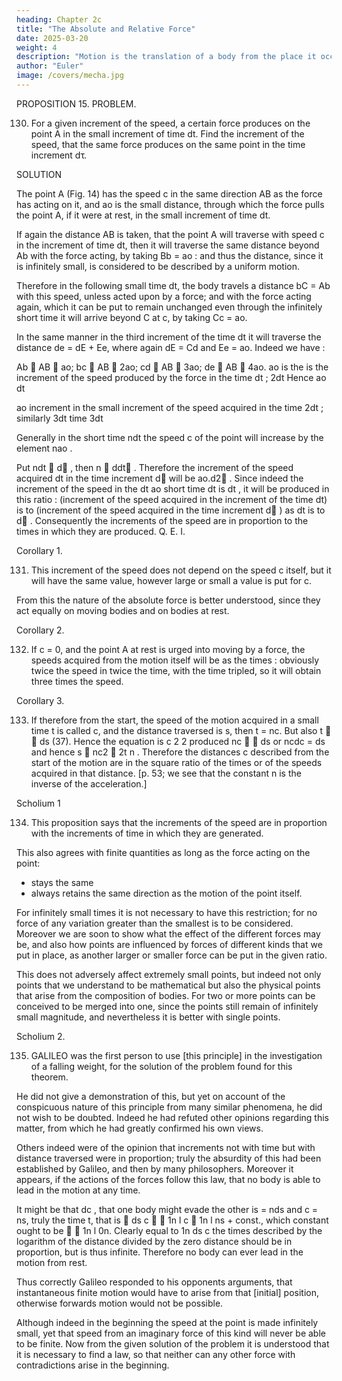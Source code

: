 ```yaml
---
heading: Chapter 2c
title: "The Absolute and Relative Force"
date: 2025-03-20
weight: 4
description: "Motion is the translation of a body from the place it occupies to another place. True rest is a body remaining at the same place."
author: "Euler"
image: /covers/mecha.jpg
---
```




PROPOSITION 15. PROBLEM.

130. For a given increment of the speed, a certain force produces on the point A in the small increment of time dt.  Find the increment of the speed, that the same force produces on the same point in the time increment dτ.

SOLUTION

The point A (Fig. 14) has the speed c in the same direction AB as the force has acting on it, and ao is the small distance, through which the force pulls the point A, if it were at rest, in the small increment of time dt.

If again the distance AB is taken, that the point A will traverse with speed c in the increment of time dt, then it will traverse the same distance beyond Ab with the force acting, by taking Bb = ao : and thus the distance, since it is infinitely small, is considered to be described by a uniform motion. 

<!-- [In modern terms, while we do not follow Euler's development closely, the first distance gone without accelerating, is cdt; the acceleration a provides an extra distance gone ao, which is, if A starts from rest, given by 1 adt 2  vdt / 2  vav .dt , where vav is the average 2 speed over the increment, in which the force acting and the acceleration are considered to be constant. Thus we have Ab = AB + ao.]  -->


Therefore in the following small time dt, the body travels a distance bC = Ab with this speed, unless acted upon by a force; and with the force acting again, which it can be put to remain unchanged even through the infinitely short time it will arrive beyond C at c, by taking Cc = ao. 

<!-- [Again, the second distance gone without further accelerating in the next equal time increment, is Ab = AB + ao; the acceleration a provides an extra distance gone ao, as above with the same conditions. Thus we have Ab = AB +2ao.] -->

In the same manner in the third increment of the time dt it will traverse the distance de = dE + Ee, where again dE = Cd and Ee = ao. Indeed we have :

Ab  AB  ao; bc  AB  2ao; cd  AB  3ao; de  AB  4ao.
ao is the is the increment of the speed produced by the force in the time dt ; 2dt
Hence ao dt

ao increment in the small
increment of the speed acquired in the time 2dt ; similarly 3dt
time 3dt

Generally in the short time ndt the speed c of the point will increase by the element nao
. 

Put ndt  d , then n  ddt . Therefore the increment of the speed acquired
dt
in the time increment d will be ao.d2 . Since indeed the increment of the speed in the
dt
ao
short time dt is dt , it will be produced in this ratio : (increment of the speed acquired in the increment of the time dt) is to (increment of the speed acquired in the time increment d ) as dt is to d . Consequently the increments of the speed are in proportion to the times in which they are produced. Q. E. I.


Corollary 1.

131. This increment of the speed does not depend on the speed c itself, but it will have the same value, however large or small a value is put for c.

From this the nature of the absolute force is better understood, since they act equally on moving bodies and on bodies at rest.

Corollary 2.

132. If c = 0, and the point A at rest is urged into moving by a force, the speeds acquired from the motion itself will be as the times : obviously twice the speed in twice the time, with the time tripled, so it will obtain three times the speed.

Corollary 3.

133. If therefore from the start, the speed of the motion acquired in a small time t is called c, and the distance traversed is s, then t = nc. But also t   ds (37). Hence the equation is
c
2
2
produced nc   ds
or ncdc = ds and hence s  nc2  2t n . Therefore the distances
c
described from the start of the motion are in the square ratio of the times or of the speeds
acquired in that distance. [p. 53; we see that the constant n is the inverse of the
acceleration.]

Scholium 1

134. This proposition says that the increments of the speed are in proportion with the increments of time in which they are generated.

This also agrees with finite quantities as long as the force acting on the point:
- stays the same
- always retains the same direction as the motion of the point itself. 

For infinitely small times it is not necessary to have this restriction; for no force of any variation greater than the smallest is to be considered. Moreover we are soon to show what the effect of the different forces may be, and also how points are influenced by forces of different kinds that we put in place, as another larger or smaller force can be put in the given ratio. 

This does not adversely affect extremely small points, but indeed not only points that we understand to be mathematical but also the physical points that arise from the composition of bodies. For two or more points can be conceived to be merged into one, since the points still remain of infinitely small magnitude, and nevertheless it is better with single points.


Scholium 2.

135. GALILEO was the first person to use [this principle] in the investigation of a falling weight, for the solution of the problem found for this theorem.

He did not give a demonstration of this, but yet on account of the conspicuous nature of this principle from many similar phenomena, he did not wish to be doubted. Indeed he had refuted other opinions regarding this matter, from which he had greatly confirmed his own views. 

Others indeed were of the opinion that increments not with time but with distance traversed were in proportion; truly the absurdity of this had been established by Galileo, and then by many philosophers. Moreover it appears, if the actions of the forces follow this law, that no body is able to lead in the motion at any time. 

It might be that dc , that one body might evade the other is = nds and c = ns, truly the time t, that is  ds
c

 1n l c  1n l ns + const., which constant ought to be   1n l 0n. Clearly
equal to 1n ds
c
the times described by the logarithm of the distance divided by the zero distance should
be in proportion, but is thus infinite. Therefore no body can ever lead in the motion from
rest.

<!-- [In modern notation, t  1n ln c  1n ln ns  const. , and the constant should be
- 1n ln(n0) ;leading to t  1n ln c  1n ln(s / 0). Euler had no qualms about writing down the
log of zero! We should note that he has already used the argument that such a motion
takes an infinite time to come to the distance 1 from negative infinity; it would seem
better perhaps to have used purely physical arguments rather than the mathematical
argument produced here, to show that all bodies fall at the same rate.] -->

Thus correctly Galileo responded to his opponents arguments, that instantaneous finite motion would have to arise from that [initial] position, otherwise forwards motion would not be possible.

Although indeed in the beginning the speed at the point is made infinitely small, yet that speed from an imaginary force of this kind will never be able to be finite. Now from the given solution of the problem it is understood that it is necessary to find a law, so that neither can any other force with contradictions arise in the beginning.

<!-- [Roughly speaking, to refute opponents : if the body is at zero, then it will always be at
zero, unless a speed can be produced spontaneously somehow; according to the other
view, a sum of infinitesimally increasing speeds over time leads to a finite speed : a
variation on Zeno's paradox, but using accelerated motion (see Book II of Gregorius'
Geometry in this series of translations.)] -->


